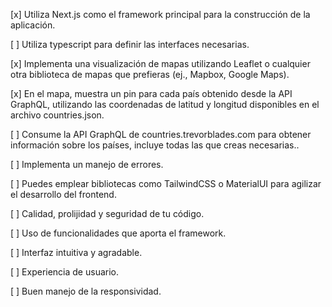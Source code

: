 [x] Utiliza Next.js como el framework principal para la construcción de la aplicación.

[ ] Utiliza typescript para definir las interfaces necesarias.

[x] Implementa una visualización de mapas utilizando Leaflet o cualquier otra biblioteca
de mapas que prefieras (ej., Mapbox, Google Maps).

[x] En el mapa, muestra un pin para cada país obtenido desde la API GraphQL,
utilizando las coordenadas de latitud y longitud disponibles en el archivo
countries.json.

[ ] Consume la API GraphQL de countries.trevorblades.com para obtener información
sobre los países, incluye todas las que creas necesarias..

[ ] Implementa un manejo de errores.

[ ] Puedes emplear bibliotecas como TailwindCSS o MaterialUI para agilizar el
desarrollo del frontend.

[ ] Calidad, prolijidad y seguridad de tu código.

[ ] Uso de funcionalidades que aporta el framework.

[ ] Interfaz intuitiva y agradable.

[ ] Experiencia de usuario.

[ ] Buen manejo de la responsividad.
